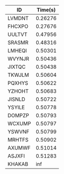 |ID|Time(s)|
|-|-|
|LVMDNT|0.26276|
|FHCXPO|0.27676|
|UULTVT|0.47956|
|SRASMR|0.48316|
|LMHEQI|0.50301|
|WVYNJR|0.50436|
|JIXTQC|0.50438|
|TKWJLM|0.50604|
|PQXHYS|0.50622|
|YZHOHT|0.50683|
|JISNLD|0.50722|
|YSYILE|0.50778|
|DOMPZP|0.50793|
|WCXUMP|0.50797|
|YSWVNF|0.50799|
|MRHTFS|0.50902|
|AXUMWF|0.51014|
|ASJXFI|0.51283|
|KHAKAB|inf|
